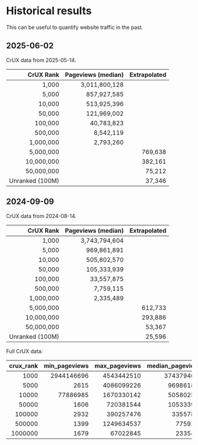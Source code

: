 # Historical results

This can be useful to quantify website traffic in the past.

## 2025-06-02

CrUX data from 2025-05-14.

|       CrUX Rank | Pageviews (median) | Extrapolated |
| --------------: | -----------------: | -----------: |
|           1,000 |      3,011,800,128 |              |
|           5,000 |        857,927,585 |              |
|          10,000 |        513,925,396 |              |
|          50,000 |        121,969,002 |              |
|         100,000 |         40,783,823 |              |
|         500,000 |          8,542,119 |              |
|       1,000,000 |          2,793,260 |              |
|       5,000,000 |                    |      769,638 |
|      10,000,000 |                    |      382,161 |
|      50,000,000 |                    |       75,212 |
| Unranked (100M) |                    |       37,346 |

## 2024-09-09

CrUX data from 2024-08-14.

|       CrUX Rank | Pageviews (median) | Extrapolated |
| --------------: | -----------------: | -----------: |
|           1,000 |      3,743,794,604 |              |
|           5,000 |        969,861,891 |              |
|          10,000 |        505,802,570 |              |
|          50,000 |        105,333,939 |              |
|         100,000 |         33,557,875 |              |
|         500,000 |          7,759,115 |              |
|       1,000,000 |          2,335,489 |              |
|       5,000,000 |                    |      612,733 |
|      10,000,000 |                    |      293,886 |
|      50,000,000 |                    |       53,367 |
| Unranked (100M) |                    |       25,596 |

Full CrUX data:

| crux_rank | min_pageviews | max_pageviews | median_pageviews | avg_pageviews | count |
| --------: | ------------: | ------------: | ---------------: | ------------: | ----: |
|      1000 |    2944146696 |    4543442510 |       3743794603 |    3743794603 |     2 |
|      5000 |          2615 |    4086099226 |        969861891 |    1160648800 |    17 |
|     10000 |      77886985 |    1670330142 |        505802570 |     546856260 |     8 |
|     50000 |          1606 |     720381544 |        105333938 |     140603434 |    55 |
|    100000 |          2932 |     390257476 |         33557874 |      50807897 |    70 |
|    500000 |          1399 |    1249634537 |          7759115 |      18421315 |   336 |
|   1000000 |          1679 |      67022845 |          2335489 |       3763187 |   283 |
